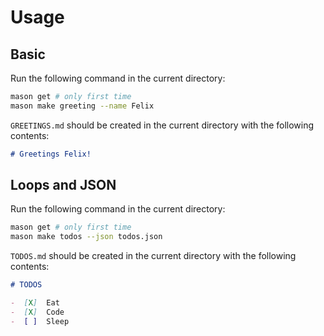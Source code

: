 # Usage

## Basic

Run the following command in the current directory:

```sh
mason get # only first time
mason make greeting --name Felix
```

`GREETINGS.md` should be created in the current directory with the following contents:

```md
# Greetings Felix!
```

## Loops and JSON

Run the following command in the current directory:

```sh
mason get # only first time
mason make todos --json todos.json
```

`TODOS.md` should be created in the current directory with the following contents:

```md
# TODOS

-  [X]  Eat
-  [X]  Code
-  [ ]  Sleep
```
